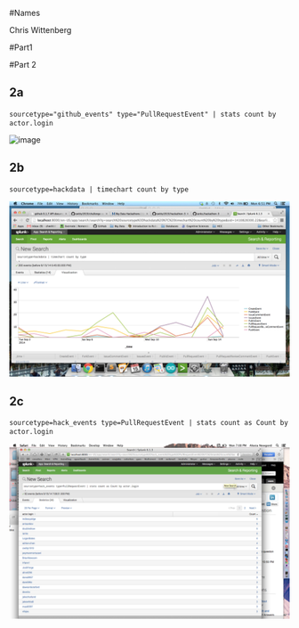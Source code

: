 #Names 

Chris Wittenberg		

#Part1

#Part 2

## 2a

 ```
 sourcetype="github_events" type="PullRequestEvent" | stats count by actor.login
 ```

![image](https://www.dropbox.com/s/fc9skwzrcg9lv9k/Screenshot%202014-09-15%2018.49.40.png?dl=1)

 
 ## 2b
 
 ```
 sourcetype=hackdata | timechart count by type
 ```
 ![image](2b.png?raw=true)

## 2c
```
sourcetype=hack_events type=PullRequestEvent | stats count as Count by actor.login
```
![image](2c.png?raw=true)

